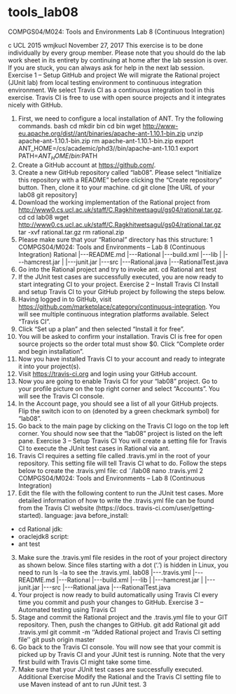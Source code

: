 # tools_lab08

COMPGS04/M024: Tools and Environments
Lab 8 (Continuous Integration)

c UCL 2015 wmjkucl November 27, 2017
This exercise is to be done individually by every group member.
Please note that you should do the lab work sheet in its entirety by continuing at home after the lab
session is over. If you are stuck, you can always ask for help in the next lab session.
Exercise 1 – Setup GitHub and project
We will migrate the Rational project (JUnit lab) from local testing environment to continuous integration environment. We select Travis CI as a continuous integration tool in this exercise. Travis CI is
free to use with open source projects and it integrates nicely with GitHub.
1. First, we need to configure a local installation of ANT. Try the following commands.
bash
cd
mkdir bin
cd bin
wget http://www-eu.apache.org/dist//ant/binaries/apache-ant-1.10.1-bin.zip
unzip apache-ant-1.10.1-bin.zip
rm apache-ant-1.10.1-bin.zip
export ANT_HOME=/cs/academic/phd3/<your CS username>/bin/apache-ant-1.10.1
export PATH=$ANT_HOME/bin:$PATH
2. Create a GitHub account at https://github.com/.
3. Create a new GitHub repository called “lab08”. Please select “Initialize this repository with a
README” before clicking the “Create repository” button. Then, clone it to your machine.
cd
git clone [the URL of your lab08 git repository]
4. Download the working implementation of the Rational project from
http://www0.cs.ucl.ac.uk/staff/C.Ragkhitwetsagul/gs04/rational.tar.gz.
cd
cd lab08
wget http://www0.cs.ucl.ac.uk/staff/C.Ragkhitwetsagul/gs04/rational.tar.gz
tar -xvf rational.tar.gz
rm rational.zip
5. Please make sure that your “Rational” directory has this structure:
1
COMPGS04/M024: Tools and Environments – Lab 8 (Continuous Integration)
Rational
|---README.md
|---Rational
|---build.xml
|---lib
| |---hamcrest.jar
| |---junit.jar
|---src
|---Rational.java
|---RationalTest.java
6. Go into the Rational project and try to invoke ant.
cd Rational
ant test
7. If the JUnit test cases are successfully executed, you are now ready to start integrating CI to
your project.
Exercise 2 – Install Travis CI
Install and setup Travis CI to your GitHub project by following the steps below.
1. Having logged in to GitHub, visit https://github.com/marketplace/category/continuous-integration.
You will see multiple continuous integration platforms available. Select “Travis CI”.
2. Click “Set up a plan” and then selected “Install it for free”.
3. You will be asked to confirm your installation. Travis CI is free for open source projects so the
order total must show $0. Click “Complete order and begin installation”.
4. Now you have installed Travis CI to your account and ready to integrate it into your project(s).
5. Visit https://travis-ci.org and login using your GitHub account.
6. Now you are going to enable Travis CI for your “lab08” project. Go to your profile picture on
the top right corner and select “Accounts”. You will see the Travis CI console.
7. In the Account page, you should see a list of all your GitHub projects. Flip the switch icon to
on (denoted by a green checkmark symbol) for “lab08”.
8. Go back to the main page by clicking on the Travis CI logo on the top left corner. You should
now see that the “lab08” project is listed on the left pane.
Exercise 3 – Setup Travis CI
You will create a setting file for Travis CI to execute the JUnit test cases in Rational via ant.
1. Travis CI requires a setting file called .travis.yml in the root of your repository. This setting
file will tell Travis CI what to do. Follow the steps below to create the .travis.yml file:
cd ˜/lab08
nano .travis.yml
2
COMPGS04/M024: Tools and Environments – Lab 8 (Continuous Integration)
2. Edit the file with the following content to run the JUnit test cases. More detailed information
of how to write the .travis.yml file can be found from the Travis CI website (https://docs.
travis-ci.com/user/getting-started).
language: java
before_install:
- cd Rational
jdk:
- oraclejdk8
script:
- ant test
3. Make sure the .travis.yml file resides in the root of your project directory as shown below.
Since files starting with a dot (‘.’) is hidden in Linux, you need to run ls -la to see the
.travis.yml.
lab08
|---.travis.yml
|---README.md
|---Rational
|---build.xml
|---lib
| |---hamcrest.jar
| |---junit.jar
|---src
|---Rational.java
|---RationalTest.java
4. Your project is now ready to build automatically using Travis CI every time you commit and
push your changes to GitHub.
Exercise 3 – Automated testing using Travis CI
1. Stage and commit the Rational project and the .travis.yml file to your GIT repository. Then,
push the changes to GitHub.
git add Rational
git add .travis.yml
git commit -m ‘‘Added Rational project and Travis CI setting file’’
git push origin master
2. Go back to the Travis CI console. You will now see that your commit is picked up by Travis CI
and your JUnit test is running. Note that the very first build with Travis CI might take some
time.
3. Make sure that your JUnit test cases are successfully executed.
Additional Exercise
Modify the Rational and the Travis CI setting file to use Maven instead of ant to run JUnit test.
3
